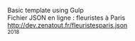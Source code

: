 Basic template using Gulp<br/>
Fichier JSON en ligne : fleuristes à Paris http://dev.zenatout.fr/fleuristesparis.json <br/>
<sub>2018</sub>
